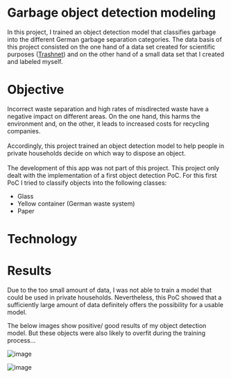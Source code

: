 # Garbage object detection modeling

In this project, I trained an object detection model that classifies garbage into the different German garbage separation categories.
The data basis of this project consisted on the one hand of a data set created for scientific purposes ([Trashnet](https://github.com/garythung/trashnet)) and on the other hand of a small data set that I created and labeled myself.

# Objective
Incorrect waste separation and high rates of misdirected waste have a negative impact on different areas. On the one hand, this harms the environment and, on the other, it leads to increased costs for recycling companies.
<br/><br/>
Accordingly, this project trained an object detection model to help people in private households decide on which way to dispose an object.
<br/><br/>
The development of this app was not part of this project. This project only dealt with the implementation of a first object detection PoC.
For this first PoC I tried to classify objects into the following classes:

- Glass
- Yellow container (German waste system)
- Paper


# Technology


# Results
Due to the too small amount of data, I was not able to train a model that could be used in private households. Nevertheless, this PoC showed that a sufficiently large amount of data definitely offers the possibility for a usable model.

The below images show positive/ good results of my object detection model. But these objects were also likely to overfit during the training process...

![image](https://user-images.githubusercontent.com/38671044/119031418-5ca81e80-b9ab-11eb-9442-1ac5daea6cea.png)

![image](https://user-images.githubusercontent.com/38671044/119031588-87927280-b9ab-11eb-8965-f9b7e28ac14d.png)




